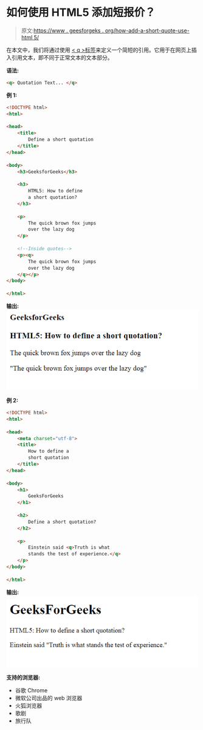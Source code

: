 # 如何使用 HTML5 添加短报价？

> 原文:[https://www . geesforgeks . org/how-add-a-short-quote-use-html 5/](https://www.geeksforgeeks.org/how-to-add-a-short-quotation-using-html5/)

在本文中，我们将通过使用 [< q >标签](https://www.geeksforgeeks.org/html-q-tag/)来定义一个简短的引用。它用于在网页上插入引用文本，即不同于正常文本的文本部分。

**语法:**

```html
<q> Quotation Text... </q>
```

**例 1:**

```html
<!DOCTYPE html>
<html>

<head>
    <title>
        Define a short quotation
    </title>
</head>

<body>
    <h3>GeeksforGeeks</h3>

    <h3>
        HTML5: How to define 
        a short quotation?
    </h3>

    <p>
        The quick brown fox jumps 
        over the lazy dog
    </p>

    <!--Inside quotes-->
    <p><q>
        The quick brown fox jumps 
        over the lazy dog
    </q></p>
</body>

</html>
```

**输出:**
![](img/2e7d3a532ca0b3b93b45e4573e8dd7a0.png)

**例 2:**

```html
<!DOCTYPE html>
<html>

<head>
    <meta charset="utf-8">
    <title>
        How to define a 
        short quotation
    </title>
</head>

<body>
    <h1>
        GeeksForGeeks
    </h1>

    <h2>
        Define a short quotation?
    </h2>

    <p>
        Einstein said <q>Truth is what
        stands the test of experience.</q>
    </p>
</body>

</html>
```

**输出:**
![](img/f8fd68ca8b4b7187af3445a5bc48cc03.png)

**支持的浏览器:**

*   谷歌 Chrome
*   微软公司出品的 web 浏览器
*   火狐浏览器
*   歌剧
*   旅行队